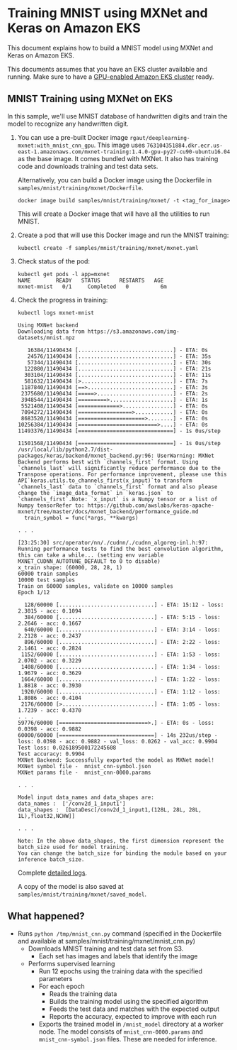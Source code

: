 # Training MNIST using MXNet and Keras on Amazon EKS

This document explains how to build a MNIST model using MXNet and Keras on Amazon EKS.

This documents assumes that you have an EKS cluster available and running. Make sure to have a [GPU-enabled Amazon EKS cluster](eks-gpu.md) ready.

## MNIST Training using MXNet on EKS

In this sample, we'll use MNIST database of handwritten digits and train the model to recognize any handwritten digit.

1. You can use a pre-built Docker image `rgaut/deeplearning-mxnet:with_mnist_cnn_gpu`. This image uses `763104351884.dkr.ecr.us-east-1.amazonaws.com/mxnet-training:1.4.0-gpu-py27-cu90-ubuntu16.04` as the base image. It comes bundled with MXNet. It also has training code and downloads training and test data sets.

   Alternatively, you can build a Docker image using the Dockerfile in `samples/mnist/training/mxnet/Dockerfile`.

   ```
   docker image build samples/mnist/training/mxnet/ -t <tag_for_image>
   ```

   This will create a Docker image that will have all the utilities to run MNIST.

1. Create a pod that will use this Docker image and run the MNIST training:

   ```
   kubectl create -f samples/mnist/training/mxnet/mxnet.yaml
   ```

1. Check status of the pod:

   ```
   kubectl get pods -l app=mxnet
   NAME        READY   STATUS      RESTARTS   AGE
   mxnet-mnist   0/1     Completed   0          6m
   ```

1. Check the progress in training:

   ```
   kubectl logs mxnet-mnist

   Using MXNet backend
   Downloading data from https://s3.amazonaws.com/img-datasets/mnist.npz
   
      16384/11490434 [..............................] - ETA: 0s
      24576/11490434 [..............................] - ETA: 35s
      57344/11490434 [..............................] - ETA: 30s
     122880/11490434 [..............................] - ETA: 21s
     303104/11490434 [..............................] - ETA: 11s
     581632/11490434 [>.............................] - ETA: 7s 
    1187840/11490434 [==>...........................] - ETA: 3s
    2375680/11490434 [=====>........................] - ETA: 2s
    3948544/11490434 [=========>....................] - ETA: 1s
    5521408/11490434 [=============>................] - ETA: 0s
    7094272/11490434 [=================>............] - ETA: 0s
    8683520/11490434 [=====================>........] - ETA: 0s
   10256384/11490434 [=========================>....] - ETA: 0s
   11493376/11490434 [==============================] - 1s 0us/step
   
   11501568/11490434 [==============================] - 1s 0us/step
   /usr/local/lib/python2.7/dist-packages/keras/backend/mxnet_backend.py:96: UserWarning: MXNet Backend performs best with `channels_first` format. Using `channels_last` will significantly reduce performance due to the Transpose operations. For performance improvement, please use this API`keras.utils.to_channels_first(x_input)`to transform `channels_last` data to `channels_first` format and also please change the `image_data_format` in `keras.json` to `channels_first`.Note: `x_input` is a Numpy tensor or a list of Numpy tensorRefer to: https://github.com/awslabs/keras-apache-mxnet/tree/master/docs/mxnet_backend/performance_guide.md
     train_symbol = func(*args, **kwargs)

   . . .

   [23:25:30] src/operator/nn/./cudnn/./cudnn_algoreg-inl.h:97: Running performance tests to find the best convolution algorithm, this can take a while... (setting env variable MXNET_CUDNN_AUTOTUNE_DEFAULT to 0 to disable)
   x_train shape: (60000, 28, 28, 1)
   60000 train samples
   10000 test samples
   Train on 60000 samples, validate on 10000 samples
   Epoch 1/12
   
     128/60000 [..............................] - ETA: 15:12 - loss: 2.3015 - acc: 0.1094
     384/60000 [..............................] - ETA: 5:15 - loss: 2.2646 - acc: 0.1667 
     640/60000 [..............................] - ETA: 3:14 - loss: 2.2128 - acc: 0.2437
     896/60000 [..............................] - ETA: 2:22 - loss: 2.1461 - acc: 0.2824
    1152/60000 [..............................] - ETA: 1:53 - loss: 2.0702 - acc: 0.3229
    1408/60000 [..............................] - ETA: 1:34 - loss: 1.9679 - acc: 0.3629
    1664/60000 [..............................] - ETA: 1:22 - loss: 1.8818 - acc: 0.3930
    1920/60000 [..............................] - ETA: 1:12 - loss: 1.8086 - acc: 0.4104
    2176/60000 [>.............................] - ETA: 1:05 - loss: 1.7239 - acc: 0.4370
   . . .
   59776/60000 [============================>.] - ETA: 0s - loss: 0.0398 - acc: 0.9882
   60000/60000 [==============================] - 14s 232us/step - loss: 0.0398 - acc: 0.9882 - val_loss: 0.0262 - val_acc: 0.9904
   Test loss: 0.026189500172245608
   Test accuracy: 0.9904
   MXNet Backend: Successfully exported the model as MXNet model!
   MXNet symbol file -  mnist_cnn-symbol.json
   MXNet params file -  mnist_cnn-0000.params
   
   . . .

   Model input data_names and data_shapes are: 
   data_names :  ['/conv2d_1_input1']
   data_shapes :  [DataDesc[/conv2d_1_input1,(128L, 28L, 28L, 1L),float32,NCHW]]
   
   . . .
   
   Note: In the above data_shapes, the first dimension represent the batch_size used for model training. 
   You can change the batch_size for binding the module based on your inference batch_size.
   ```

   Complete [detailed logs](mxnet_logs.txt).

   A copy of the model is also saved at `samples/mnist/training/mxnet/saved_model`.

## What happened?

- Runs `python /tmp/mnist_cnn.py` command (specified in the Dockerfile and available at samples/mnist/training/mxnet/mnist_cnn.py)
  - Downloads MNIST training and test data set from S3.
    - Each set has images and labels that identify the image
  - Performs supervised learning
    - Run 12 epochs using the training data with the specified parameters
    - For each epoch
      - Reads the training data
      - Builds the training model using the specified algorithm
      - Feeds the test data and matches with the expected output
      - Reports the accuracy, expected to improve with each run
    - Exports the trained model in `/mnist_model` directory at a worker node. The model consists of `mnist_cnn-0000.params` and `mnist_cnn-symbol.json` files. These are needed for inference.


